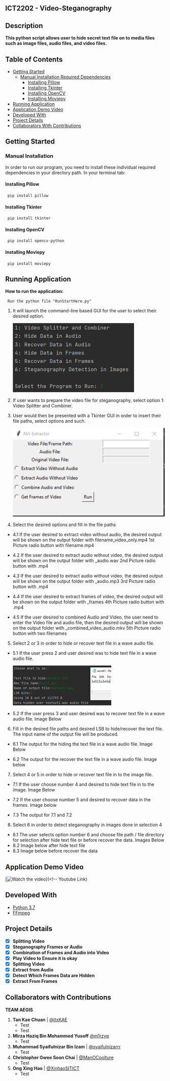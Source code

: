 ## ICT2202 - Video-Steganography

## Description
**This python script allows user to hide secret text file on to media files such as image files, audio files, and video files.**

## Table of Contents
* [Getting Started](#getting-started)
  * [Manual Installation Required Dependencies](#manual-installation-required-dependencies)
    * [Installing Pillow](#installing-pillow)
    * [Installing Tkinter](#installing-tkinter)
    * [Installing OpenCV](#installing-opencv)
    * [Installing Moviepy](#installing-moviepy)
* [Running Application](#running-application)
* [Application Demo Video](#application-demo-video)
* [Developed With](#developed-with)
* [Project Details](#project-details)
* [Collaborators With Contributions](#collaborators-with-contributions)

## Getting Started

### Manual Installation
In order to run our program, you need to install these individual required dependencies in your directory path. In your terminal tab: 

#### Installing Pillow

     pip install pillow

#### Installing Tkinter

     pip install tkinter
     
#### Installing OpenCV

     pip install opencv-python
     
#### Installing Moviepy

     pip install moviepy


## Running Application

**How to run the application:**

     Run the python file "RunStartHere.py"
     
1. It will launch the command-line based GUI for the user to select their desired option.

	![Main Gui](/images/maingui.PNG)

2. If user wants to prepare the video file for steganography, select option 1: Video Splitter and Combiner.
3. User would then be presented with a Tkinter GUI in order to insert their file paths, select options and such.

	![Avi Gui](/images/avigui.PNG)

4. Select the desired options and fill in the file paths

* 4.1 If the user desired to extract video without audio, the desired output will be shown on the output folder with filename_video_only.mp4
1st Picture
radio button with filename.mp4
	
* 4.2 If the user desired to extract audio without video, the desired output will be shown on the output folder with <filename>_audio.wav
2nd Picture
radio button with <filename>.mp4
	
* 4.3 If the user desired to extract audio without video, the desired output will be shown on the output folder with <filename>_audio.mp3
3rd Picture
radio button with <filename>.mp4
	
* 4.4 If the user desired to extract frames of video, the desired output will be shown on the output folder with <filename>_frames
4th Picture
radio button with <filename>.mp4
	
* 4.5 If the user desired to combined Audio and Video, the user need to enter the Video file and audio file, then the desired output will be shown on the output folder with <filename>_combined_video_audio.mkv
5th Picture
radio button with two filenames

5. Select 2 or 3 in order to hide or recover text file in a wave audio file.
* 5.1 If the user press 2 and user desired was to hide text file in a wave audio file.

	![Hide Audio](/images/hideaud.png)

* 5.2 If the user press 3 and user desired was to recover text file in a wave audio file. Image Below

6. Fill in the desired file paths and desired LSB to hide/recover the text file. The input name of the output file will be produced. 
* 6.1 The output for the hiding the text file in a wave audio file. Image Below

* 6.2 The output for the recover the text file in a wave audio file. Image below

7. Select 4 or 5 in order to hide or recover text file in to the image file.
* 7.1 If the user choose number 4 and desired to hide text file in to the image. Image Below

* 7.2 If the user choose number 5 and desired to recover data in the frames. Image below

* 7.3 The output for 7.1 and 7.2

8. Select 6 in order to detect steganography in images done in selection 4
* 8.1 The user selects option number 6 and choose file path / file directory for selection after hide text file or before recover the data. Images Below
* 8.2 Image below after hide text file
* 8.3 Image below before recover the data

## Application Demo Video

[![Watch the video](<!--Link from github, screenpic--> "Click here to watch the video")](<!-- Youtube Link)

## Developed With

* [Python 3.7](https://docs.python.org/3.7/)
* [FFmpeg](https://ffmpeg.org/download.html#build-windows)

## Project Details

* [X] **Splitting Video**
* [X] **Steganography Frames or Audio**
* [X] **Combination of Frames and Audio into Video**
* [X] **Play Video to Ensure it is okay**
* [X] **Splitting Video**
* [X] **Extract from Audio**
* [X] **Detect Which Frames Data are Hidden**
* [X] **Extract From Frames**

## Collaborators with Contributions
**TEAM AEGIS** 

1. **Tan Kae Chuan** | [@itxKAE](https://github.com/itxKAE)
   * Test
   * Test
1. **Mirza Haziq Bin Mohammed Yusoff** [@m1rzyq](https://github.com/m1rzyq) 
   * Test
1. **Muhammad Syaifulnizar Bin Izam** | [@syaifulnizarrr](https://github.com/syaifulnizarrr)
   * Test
1. **Christopher Gwee Soon Chai** | [@ManOCoolture](https://github.com/ManOCoolture)
   * Test
1. **Ong Xing Hao** | [@XinhaoSITICT](https://github.com/XinhaoSITICT)
   * Test
